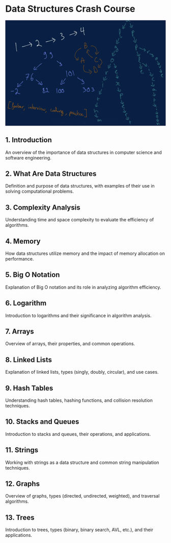 # Data Structures Crash Course

![Introduction](./img/intro.png)

## 1. Introduction

An overview of the importance of data structures in computer science and software engineering.

## 2. What Are Data Structures

Definition and purpose of data structures, with examples of their use in solving computational problems.

## 3. Complexity Analysis

Understanding time and space complexity to evaluate the efficiency of algorithms.

## 4. Memory

How data structures utilize memory and the impact of memory allocation on performance.

## 5. Big O Notation

Explanation of Big O notation and its role in analyzing algorithm efficiency.

## 6. Logarithm

Introduction to logarithms and their significance in algorithm analysis.

## 7. Arrays

Overview of arrays, their properties, and common operations.

## 8. Linked Lists

Explanation of linked lists, types (singly, doubly, circular), and use cases.

## 9. Hash Tables

Understanding hash tables, hashing functions, and collision resolution techniques.

## 10. Stacks and Queues

Introduction to stacks and queues, their operations, and applications.

## 11. Strings

Working with strings as a data structure and common string manipulation techniques.

## 12. Graphs

Overview of graphs, types (directed, undirected, weighted), and traversal algorithms.

## 13. Trees

Introduction to trees, types (binary, binary search, AVL, etc.), and their applications.
